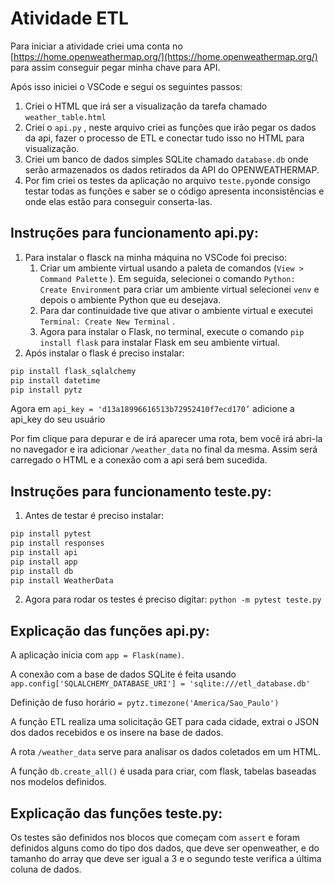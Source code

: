 # Atividade ETL

Para iniciar a atividade criei uma conta no [https://home.openweathermap.org/](https://home.openweathermap.org/) para assim conseguir pegar minha chave para API.

Após isso iniciei o VSCode e segui os seguintes passos:

1. Criei o HTML que irá ser a visualização da tarefa chamado `weather_table.html`
2. Criei o `api.py` , neste arquivo criei as funções que irão pegar os dados da api, fazer o processo de ETL e conectar tudo isso no HTML para visualização.
3. Criei um banco de dados simples SQLite chamado `database.db` onde serão armazenados os dados retirados da API do OPENWEATHERMAP.
4. Por fim criei os testes da aplicação no arquivo `teste.py`onde consigo testar todas as funções e saber se o código apresenta inconsistências e onde elas estão para conseguir conserta-las.

## Instruções para funcionamento api.py:

1. Para instalar o flasck na minha máquina no VSCode foi preciso:
    1. Criar um ambiente virtual usando a paleta de comandos (`View > Command Palette` ). Em seguida, selecionei o comando `Python: Create Environment` para criar um ambiente virtual selecionei `venv` e depois o ambiente Python que eu desejava.
    2. Para dar continuidade tive que ativar o ambiente virtual e executei `Terminal: Create New Terminal` .
    3. Agora para instalar o Flask, no terminal, execute o comando `pip install flask` para instalar Flask em seu ambiente virtual.
2. Após instalar o flask é preciso instalar:

```python
pip install flask_sqlalchemy
pip install datetime
pip install pytz
```

Agora em `api_key = 'd13a18996616513b72952410f7ecd170’` adicione a api_key do seu usuário

Por fim clique para depurar e de irá aparecer uma rota, bem você irá abri-la no navegador e ira adicionar `/weather_data` no final da mesma. Assim será carregado o HTML e a conexão com a api será bem sucedida.

## Instruções para funcionamento teste.py:

1. Antes de testar é preciso instalar:

```python
pip install pytest
pip install responses
pip install api
pip install app
pip install db
pip install WeatherData
```

2. Agora para rodar os testes é preciso digitar: `python -m pytest teste.py`

## Explicação das funções api.py:

A aplicação inicia com `app = Flask(name)`.

A conexão com a base de dados SQLite é feita usando `app.config['SQLALCHEMY_DATABASE_URI'] = 'sqlite:///etl_database.db'`

Definição de fuso horário `= pytz.timezone('America/Sao_Paulo')` 

A função ETL realiza uma solicitação GET para cada cidade, extrai o JSON dos dados recebidos e os insere na base de dados.

A rota `/weather_data` serve para analisar os dados coletados em um HTML.

A função `db.create_all()` é usada para criar, com flask, tabelas baseadas nos modelos definidos.

## Explicação das funções teste.py:

Os testes são definidos nos blocos que começam com `assert` e foram definidos alguns como do tipo dos dados, que deve ser openweather, e do tamanho do array que deve ser igual a 3 e o segundo teste verifica a última coluna de dados.
